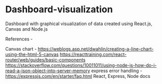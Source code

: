 # Dashboard-visualization
Dashboard with graphical visualization of data created using React.js, Canvas and Node.js


References - 

Canvas chart - https://weblogs.asp.net/dwahlin/creating-a-line-chart-using-the-html-5-canvas
https://reacttraining.com/react-router/web/guides/basic-components
https://stackoverflow.com/questions/10011011/using-node-js-how-do-i-read-a-json-object-into-server-memory
express error handling - https://expressjs.com/en/starter/faq.html
React, Express, Node docs
